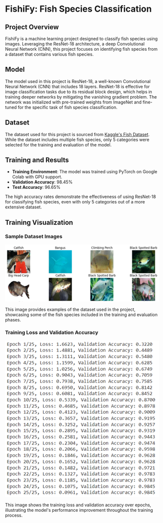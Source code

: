 # FishiFy: Fish Species Classification

## Project Overview

FishiFy is a machine learning project designed to classify fish species using images. Leveraging the ResNet-18 architecture, a deep Convolutional Neural Network (CNN), this project focuses on identifying fish species from a dataset that contains various fish species.

## Model

The model used in this project is ResNet-18, a well-known Convolutional Neural Network (CNN) that includes 18 layers. ResNet-18 is effective for image classification tasks due to its residual block design, which helps in training deeper networks by mitigating the vanishing gradient problem. The network was initialized with pre-trained weights from ImageNet and fine-tuned for the specific task of fish species classification.

## Dataset

The dataset used for this project is sourced from [Kaggle's Fish Dataset](https://www.kaggle.com/datasets/markdaniellampa/fish-dataset). While the dataset includes multiple fish species, only 5 categories were selected for the training and evaluation of the model.

## Training and Results

- **Training Environment**: The model was trained using PyTorch on Google Colab with GPU support.
- **Validation Accuracy**: 98.45%
- **Test Accuracy**: 96.65%

The high accuracy rates demonstrate the effectiveness of using ResNet-18 for classifying fish species, even with only 5 categories out of a more extensive dataset.

## Training Visualization

### Sample Dataset Images

![Sample Dataset Images](images/data.PNG)

This image provides examples of the dataset used in the project, showcasing some of the fish species included in the training and evaluation phases.

### Training Loss and Validation Accuracy

![Training Loss and Validation Accuracy](images/training.PNG)

This image shows the training loss and validation accuracy over epochs, illustrating the model's performance improvement throughout the training process.
